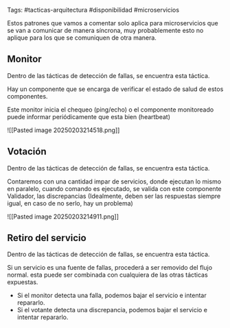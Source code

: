 Tags: #tacticas-arquitectura #disponibilidad #microservicios 

Estos patrones que vamos a comentar solo aplica para microservicios que se van a comunicar de manera síncrona, muy probablemente esto no aplique para los que se comuniquen de otra manera.

## Monitor
Dentro de las tácticas de detección de fallas, se encuentra esta táctica.

Hay un componente que se encarga de verificar el estado de salud de estos componentes.

Este monitor inicia el chequeo (ping/echo) o el componente monitoreado puede informar periódicamente que esta bien (heartbeat)

![[Pasted image 20250203214518.png]]

## Votación
Dentro de las tácticas de detección de fallas, se encuentra esta táctica.

Contaremos con una cantidad impar de servicios, donde ejecutan lo mismo en paralelo, cuando comando es ejecutado, se valida con este componente Validador, las discrepancias (Idealmente, deben ser las respuestas siempre igual, en caso de no serlo, hay un problema)

![[Pasted image 20250203214911.png]]

## Retiro del servicio
Dentro de las tácticas de detección de fallas, se encuentra esta táctica.

Si un servicio es una fuente de fallas, procederá a ser removido del flujo normal. esta puede ser combinada con cualquiera de las otras tácticas expuestas.

- Si el monitor detecta una falla, podemos bajar el servicio e intentar repararlo.
- Si el votante detecta una discrepancia, podemos bajar el servicio e intentar repararlo.
